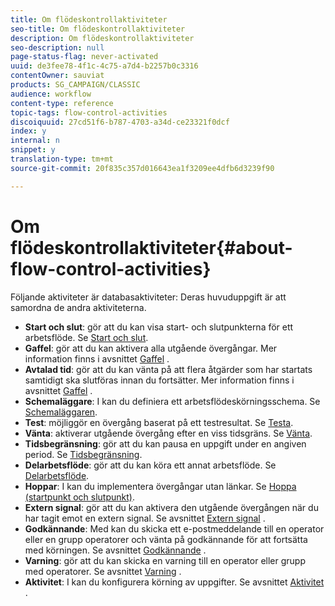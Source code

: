 ```yaml
---
title: Om flödeskontrollaktiviteter
seo-title: Om flödeskontrollaktiviteter
description: Om flödeskontrollaktiviteter
seo-description: null
page-status-flag: never-activated
uuid: de3fee78-4f1c-4c75-a7d4-b2257b0c3316
contentOwner: sauviat
products: SG_CAMPAIGN/CLASSIC
audience: workflow
content-type: reference
topic-tags: flow-control-activities
discoiquuid: 27cd51f6-b787-4703-a34d-ce23321f0dcf
index: y
internal: n
snippet: y
translation-type: tm+mt
source-git-commit: 20f835c357d016643ea1f3209ee4dfb6d3239f90

---
```



# Om flödeskontrollaktiviteter{#about-flow-control-activities}

Följande aktiviteter är databasaktiviteter: Deras huvuduppgift är att samordna de andra aktiviteterna.

* **Start och slut**: gör att du kan visa start- och slutpunkterna för ett arbetsflöde. Se [Start och slut](../../workflow/using/start-and-end.md).
* **Gaffel**: gör att du kan aktivera alla utgående övergångar. Mer information finns i avsnittet [Gaffel](../../workflow/using/fork.md) .
* **Avtalad tid**: gör att du kan vänta på att flera åtgärder som har startats samtidigt ska slutföras innan du fortsätter. Mer information finns i avsnittet [Gaffel](../../workflow/using/fork.md) .
* **Schemaläggare**: I kan du definiera ett arbetsflödeskörningsschema. Se [Schemaläggaren](../../workflow/using/scheduler.md).
* **Test**: möjliggör en övergång baserat på ett testresultat. Se [Testa](../../workflow/using/test.md).
* **Vänta**: aktiverar utgående övergång efter en viss tidsgräns. Se [Vänta](../../workflow/using/wait.md).
* **Tidsbegränsning**: gör att du kan pausa en uppgift under en angiven period. Se [Tidsbegränsning](../../workflow/using/time-constraint.md).
* **Delarbetsflöde**: gör att du kan köra ett annat arbetsflöde. Se [Delarbetsflöde](../../workflow/using/sub-workflow.md).
* **Hoppar**: I kan du implementera övergångar utan länkar. Se [Hoppa (startpunkt och slutpunkt)](../../workflow/using/jump--start-point-and-end-point-.md).
* **Extern signal**: gör att du kan aktivera den utgående övergången när du har tagit emot en extern signal. Se avsnittet [Extern signal](../../workflow/using/external-signal.md) .
* **Godkännande**: Med kan du skicka ett e-postmeddelande till en operator eller en grupp operatorer och vänta på godkännande för att fortsätta med körningen. Se avsnittet [Godkännande](../../workflow/using/approval.md) .
* **Varning**: gör att du kan skicka en varning till en operator eller grupp med operatorer. Se avsnittet [Varning](../../workflow/using/alert.md) .
* **Aktivitet**: I kan du konfigurera körning av uppgifter. Se avsnittet [Aktivitet](../../workflow/using/task.md) .

